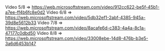 Video 5/8 => https://web.microsoftstream.com/video/912cc622-be5f-45b1-a7ee-ff4b6fc8e0d2
Video 6/8 => https://web.microsoftstream.com/video/5db32ef1-2abf-4385-945a-39d8e5612b33 
Video 7/8 => https://web.microsoftstream.com/video/8acafe6d-c383-4a4a-8c1a-47177c0dbd50
Video 8/8 => https://web.microsoftstream.com/video/33008ebe-14d8-476b-b3e5-3a6d6453b147